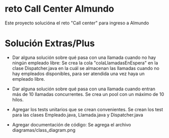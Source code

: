# reto Call Center Almundo
Este proyecto solucióna el reto "Call center" para ingreso a Almundo

# Solución Extras/Plus 
* Dar alguna solución sobre qué pasa con una llamada cuando no hay ningún empleado libre:
Se crea la cola "colaLlamadasEnEspera" en la clase Dispatcher.java en la cuál se almacenan las llamadas cuando no hay empleados disponibles,
para ser atendida una vez haya un empleado libre.

* Dar alguna solución sobre qué pasa con una llamada cuando entran más de 10 llamadas concurrentes.
Se crea un pool con un máximo de 10 hilos.

* Agregar los tests unitarios que se crean convenientes.
Se crean los test para las clases Empleado.java, Llamada.java y Dispatcher.java

* Agregar documentación de código:
Se agrega el archivo diagramas/class_diagram.png
